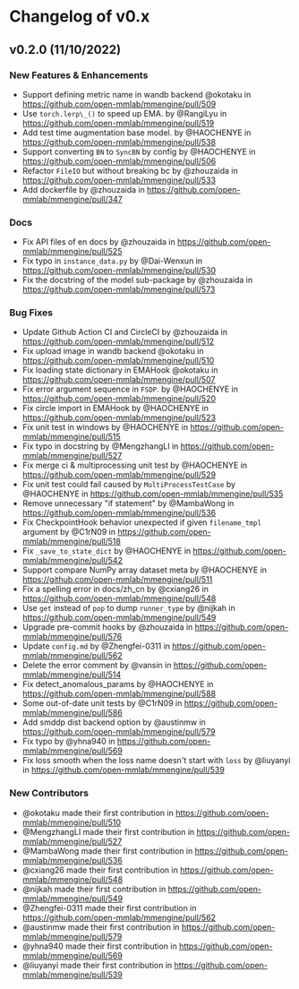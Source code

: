 # Changelog of v0.x

## v0.2.0 (11/10/2022)

### New Features & Enhancements

- Support defining metric name in wandb backend @okotaku in https://github.com/open-mmlab/mmengine/pull/509
- Use `torch.lerp\_()` to speed up EMA. by @RangiLyu in https://github.com/open-mmlab/mmengine/pull/519
- Add test time augmentation base model. by @HAOCHENYE in https://github.com/open-mmlab/mmengine/pull/538
- Support converting `BN` to `SyncBN` by config by @HAOCHENYE in https://github.com/open-mmlab/mmengine/pull/506
- Refactor `FileIO` but without breaking bc by @zhouzaida in https://github.com/open-mmlab/mmengine/pull/533
- Add dockerfile by @zhouzaida in https://github.com/open-mmlab/mmengine/pull/347

### Docs

- Fix API files of en docs by @zhouzaida in https://github.com/open-mmlab/mmengine/pull/525
- Fix typo in `instance_data.py` by @Dai-Wenxun in https://github.com/open-mmlab/mmengine/pull/530
- Fix the docstring of the model sub-package by @zhouzaida in https://github.com/open-mmlab/mmengine/pull/573

### Bug Fixes

- Update Github Action CI and CircleCI by @zhouzaida in https://github.com/open-mmlab/mmengine/pull/512
- Fix upload image in wandb backend @okotaku in https://github.com/open-mmlab/mmengine/pull/510
- Fix loading state dictionary in EMAHook @okotaku in https://github.com/open-mmlab/mmengine/pull/507
- Fix error argument sequence in `FSDP`. by @HAOCHENYE in https://github.com/open-mmlab/mmengine/pull/520
- Fix circle import in EMAHook by @HAOCHENYE in https://github.com/open-mmlab/mmengine/pull/523
- Fix unit test in windows by @HAOCHENYE in https://github.com/open-mmlab/mmengine/pull/515
- Fix typo in docstring by @MengzhangLI in https://github.com/open-mmlab/mmengine/pull/527
- Fix merge ci & multiprocessing unit test by @HAOCHENYE in https://github.com/open-mmlab/mmengine/pull/529
- Fix unit test could fail caused by `MultiProcessTestCase`  by @HAOCHENYE in https://github.com/open-mmlab/mmengine/pull/535
- Remove unnecessary "if statement" by @MambaWong in https://github.com/open-mmlab/mmengine/pull/536
- Fix CheckpointHook behavior unexpected if given `filename_tmpl` argument by @C1rN09 in https://github.com/open-mmlab/mmengine/pull/518
- Fix `_save_to_state_dict` by @HAOCHENYE in https://github.com/open-mmlab/mmengine/pull/542
- Support compare NumPy array dataset meta by @HAOCHENYE in https://github.com/open-mmlab/mmengine/pull/511
- Fix a spelling error in docs/zh_cn by @cxiang26 in https://github.com/open-mmlab/mmengine/pull/548
- Use `get` instead of `pop` to dump `runner_type` by @nijkah in https://github.com/open-mmlab/mmengine/pull/549
- Upgrade pre-commit hooks by @zhouzaida in https://github.com/open-mmlab/mmengine/pull/576
- Update `config.md` by @Zhengfei-0311 in https://github.com/open-mmlab/mmengine/pull/562
- Delete the error comment by @vansin in https://github.com/open-mmlab/mmengine/pull/514
- Fix detect_anomalous_params by @HAOCHENYE in https://github.com/open-mmlab/mmengine/pull/588
- Some out-of-date unit tests by @C1rN09 in https://github.com/open-mmlab/mmengine/pull/586
- Add smddp dist backend option by @austinmw in https://github.com/open-mmlab/mmengine/pull/579
- Fix typo by @yhna940 in https://github.com/open-mmlab/mmengine/pull/569
- Fix loss smooth when the loss name doesn't start with `loss` by @liuyanyi in
  https://github.com/open-mmlab/mmengine/pull/539

### New Contributors

- @okotaku made their first contribution in https://github.com/open-mmlab/mmengine/pull/510
- @MengzhangLI made their first contribution in https://github.com/open-mmlab/mmengine/pull/527
- @MambaWong made their first contribution in https://github.com/open-mmlab/mmengine/pull/536
- @cxiang26 made their first contribution in https://github.com/open-mmlab/mmengine/pull/548
- @nijkah made their first contribution in https://github.com/open-mmlab/mmengine/pull/549
- @Zhengfei-0311 made their first contribution in https://github.com/open-mmlab/mmengine/pull/562
- @austinmw made their first contribution in https://github.com/open-mmlab/mmengine/pull/579
- @yhna940 made their first contribution in https://github.com/open-mmlab/mmengine/pull/569
- @liuyanyi made their first contribution in https://github.com/open-mmlab/mmengine/pull/539
